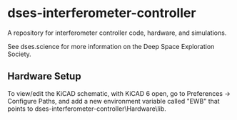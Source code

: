 # dses-interferometer-controller
A repository for interferometer controller code, hardware, and simulations. 

See dses.science for more information on the Deep Space Exploration Society.

## Hardware Setup
To view/edit the KiCAD schematic, with KiCAD 6 open, go to Preferences -> Configure Paths, and add a new environment variable called "EWB" that points to dses-interferometer-controller\Hardware\lib.
